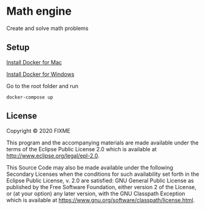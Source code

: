# Math engine

Create and solve math problems

## Setup

[Install Docker for Mac](https://docs.docker.com/docker-for-mac/install/)

[Install Docker for Windows](https://docs.docker.com/docker-for-windows/install/)

Go to the root folder and run

```
docker-compose up
```

## License

Copyright © 2020 FIXME

This program and the accompanying materials are made available under the
terms of the Eclipse Public License 2.0 which is available at
http://www.eclipse.org/legal/epl-2.0.

This Source Code may also be made available under the following Secondary
Licenses when the conditions for such availability set forth in the Eclipse
Public License, v. 2.0 are satisfied: GNU General Public License as published by
the Free Software Foundation, either version 2 of the License, or (at your
option) any later version, with the GNU Classpath Exception which is available
at https://www.gnu.org/software/classpath/license.html.
